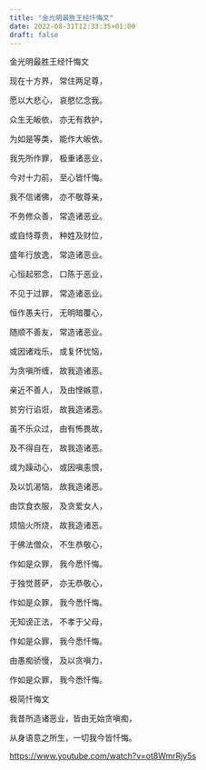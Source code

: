 ```yaml
---
title: "金光明最胜王经忏悔文"
date: 2022-08-31T12:33:35+01:00
draft: false
---
```


金光明最胜王经忏悔文

现在十方界， 常住两足尊，

愿以大悲心， 哀愍忆念我。

众生无皈依， 亦无有救护，

为如是等类， 能作大皈依。

我先所作罪， 极重诸恶业，

今对十力前， 至心皆忏悔。

我不信诸佛， 亦不敬尊亲，

不务修众善， 常造诸恶业。

或自恃尊贵， 种姓及财位，

盛年行放逸， 常造诸恶业。

心恒起邪念， 口陈于恶业，

不见于过罪， 常造诸恶业。

恒作愚夫行， 无明暗覆心，

随顺不善友， 常造诸恶业。

或因诸戏乐， 或复怀忧恼，

为贪嗔所缠， 故我造诸恶。

亲近不善人， 及由悭嫉意，

贫穷行谄诳， 故我造诸恶。

虽不乐众过， 由有怖畏故，

及不得自在， 故我造诸恶。

或为躁动心， 或因嗔恚恨，

及以饥渴恼， 故我造诸恶。

由饮食衣服， 及贪爱女人，

烦恼火所烧， 故我造诸恶。

于佛法僧众， 不生恭敬心，

作如是众罪， 我今悉忏悔。

于独觉菩萨， 亦无恭敬心，

作如是众罪， 我今悉忏悔。

无知谤正法， 不孝于父母，

作如是众罪， 我今悉忏悔。

由愚痴骄慢， 及以贪嗔力，

作如是众罪， 我今悉忏悔。


极简忏悔文

我昔所造诸恶业，皆由无始贪嗔痴，

从身语意之所生，一切我今皆忏悔。

https://www.youtube.com/watch?v=ot8WmrRjy5s